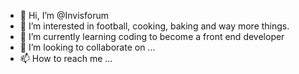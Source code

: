 - 👋 Hi, I’m @Invisforum
- 👀 I’m interested in football, cooking, baking and way more things.
- 🌱 I’m currently learning coding to become a front end developer
- 💞️ I’m looking to collaborate on ...
- 📫 How to reach me ...

<!---
Invisforum/Invisforum is a ✨ special ✨ repository because its `README.md` (this file) appears on your GitHub profile.
You can click the Preview link to take a look at your changes.
--->
